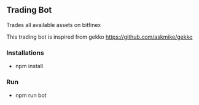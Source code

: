 ## Trading Bot

Trades all available assets on bitfinex

This trading bot is inspired from gekko https://github.com/askmike/gekko

### Installations
* npm install

### Run

* npm run bot

